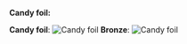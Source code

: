 **Candy foil:**

**Candy foil**: ![Candy foil](https://raw.githubusercontent.com/Rasarts/shaders/master/Candy_foil/preview.jpg)
**Bronze**: ![Candy foil](https://raw.githubusercontent.com/Rasarts/shaders/master/Bronze/preview.jpg)
